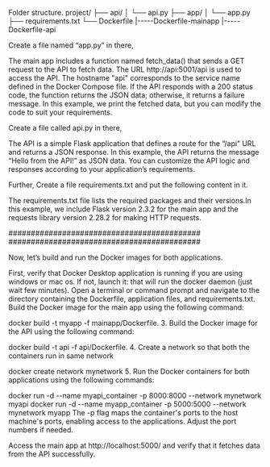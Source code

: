 Folder structure.
project/
├── api/
│   └── api.py
├── app/
│   └── app.py
├── requirements.txt
└── Dockerfile
        |-----Dockerfile-mainapp
        |-----Dockerfile-api

Create a file named “app.py” in there,

The main app includes a function named fetch_data() that sends a GET request to the API to fetch data.
The URL http://api:5001/api is used to access the API. The hostname "api" corresponds to the service name defined in the Docker Compose file.
If the API responds with a 200 status code, the function returns the JSON data; otherwise, it returns a failure message.
In this example, we print the fetched data, but you can modify the code to suit your requirements.

Create a file called api.py in there,

The API is a simple Flask application that defines a route for the “/api” URL and returns a JSON response.
In this example, the API returns the message “Hello from the API!” as JSON data.
You can customize the API logic and responses according to your application’s requirements.

Further, Create a file requirements.txt and put the following content in it.

The requirements.txt file lists the required packages and their versions.In this example, we include Flask version 2.3.2 for the main app and the requests library version 2.28.2 for making HTTP requests.

###########################################
###########################################

Now, let’s build and run the Docker images for both applications.

First, verify that Docker Desktop application is running if you are using windows or mac os. If not, launch it: that will run the docker daemon (just wait few minutes).
Open a terminal or command prompt and navigate to the directory containing the Dockerfile, application files, and requirements.txt.
Build the Docker image for the main app using the following command:

docker build -t myapp -f mainapp/Dockerfile.
3. Build the Docker image for the API using the following command:


docker build -t api -f api/Dockerfile.
4. Create a network so that both the containers run in same network

docker create network mynetwork
5. Run the Docker containers for both applications using the following commands:

docker run -d --name myapi_container -p 8000:8000 --network mynetwork myapi
docker run -d --name myapp_container -p 5000:5000 --network mynetwork myapp
The -p flag maps the container's ports to the host machine's ports, enabling access to the applications. Adjust the port numbers if needed.

Access the main app at http://localhost:5000/ and verify that it fetches data from the API successfully.
